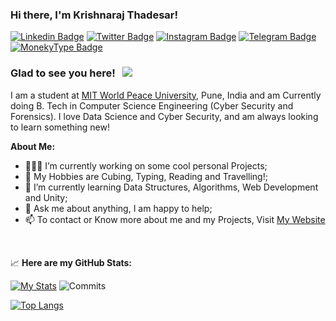 ### Hi there, I'm Krishnaraj Thadesar!

[![Linkedin Badge](https://img.shields.io/badge/-LinkedIn-0e76a8?style=for-the-badge&logo=Linkedin&logoColor=white)](https://www.linkedin.com/in/krishnaraj-thadesar-2541451b9)
[![Twitter Badge](https://img.shields.io/badge/-Twitter-00acee?style=for-the-badge&logo=Twitter&logoColor=white)](https://twitter.com/krishnaraj_kpt)
[![Instagram Badge](https://img.shields.io/badge/-Instagram-e4405f?style=for-the-badge&logo=Instagram&logoColor=white)](https://www.instagram.com/krish11235/)
[![Telegram Badge](https://img.shields.io/badge/-Telegram-0088cc?style=for-the-badge&logo=Telegram&logoColor=white)](https://t.me/KrishnarajT)
[![MonekyType Badge](https://img.shields.io/badge/MonkeyType-Typing.Stats-rebeccapurple&?style=for-the-badge&logo=appveyor)](https://monkeytype.com/profile/KrishnarajT)
### Glad to see you here! &nbsp; ![](https://visitor-badge.glitch.me/badge?page_id=KrishnarajT.KrishnarajT)


I am a student at [MIT World Peace University](https://mitwpu.edu.in/admissions), Pune, India and am Currently doing B. Tech in Computer Science Engineering (Cyber Security and Forensics). 
I love Data Science and Cyber Security, and am always looking to learn something new!

**About Me:**

- 👨🏻‍💻 I’m currently working on some cool personal Projects;
- 👨 My Hobbies are Cubing, Typing, Reading and Travelling!;
- 🚀 I’m currently learning Data Structures, Algorithms, Web Development and Unity;
- 💬 Ask me about anything, I am happy to help;
- 📫 To contact or Know more about me and my Projects, Visit [My Website](https://krishnarajt.surge.sh)


</br>


📈 **Here are my GitHub Stats:**

[![My Stats](https://github-readme-stats.vercel.app/api?username=KrishnarajT&show_icons=true&theme=material-palenight)](https://github.com/anuraghazra/github-readme-stats)
![Commits](https://github-readme-streak-stats.herokuapp.com/?user=KrishnarajT&theme=material-palenight)

[![Top Langs](https://github-readme-stats.vercel.app/api/top-langs/?username=KrishnarajT&show_icons=true&theme=material-palenight&layout=pie)](https://github.com/anuraghazra/github-readme-stats)
